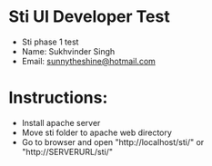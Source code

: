 # Sti UI Developer Test
* Sti phase 1 test 
* Name: Sukhvinder Singh 
* Email: sunnytheshine@hotmail.com

# Instructions:
* Install apache server
* Move sti folder to apache web directory
* Go to browser and open "http://localhost/sti/" or "http://SERVERURL/sti/"
